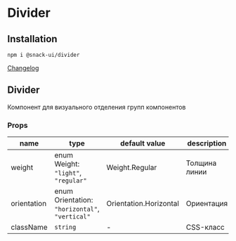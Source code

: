 # Divider

## Installation
`npm i @snack-ui/divider`

[Changelog](./CHANGELOG.md)

[//]: DOCUMENTATION_SECTION_START
[//]: THIS_SECTION_IS_AUTOGENERATED_PLEASE_DONT_EDIT_IT
## Divider
Компонент для визуального отделения групп компонентов
### Props
| name | type | default value | description |
|------|------|---------------|-------------|
| weight | enum Weight: `"light"`, `"regular"` | Weight.Regular | Толщина линии |
| orientation | enum Orientation: `"horizontal"`, `"vertical"` | Orientation.Horizontal | Ориентация |
| className | `string` | - | CSS-класс |


[//]: DOCUMENTATION_SECTION_END

